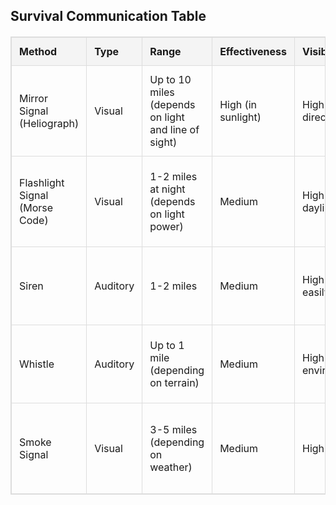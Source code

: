 <!DOCTYPE html>
<html lang="en">
<head>
  <meta charset="UTF-8">
  <meta name="viewport" content="width=device-width, initial-scale=1.0">
<title>Survival Communication Table</title>
<style>
    table {
      width: 100%;
      border-collapse: collapse;
      margin: 20px 0;
    }
    table, th, td {
      border: 1px solid #dddddd;
    }
    th, td {
      padding: 12px;
      text-align: left;
    }
    th {
      background-color: #f4f4f4;
    }
</style>
</head>
<body>

<h2>Survival Communication Table</h2>

<table border="1" cellpadding="10" cellspacing="0">
  <thead>
    <tr>
      <th>Method</th>
      <th>Type</th>
      <th>Range</th>
      <th>Effectiveness</th>
      <th>Visibility/Detection</th>
      <th>Challenges</th>
    </tr>
  </thead>
  <tbody>
    <tr>
      <td>Mirror Signal (Heliograph)</td>
      <td>Visual</td>
      <td>Up to 10 miles (depends on light and line of sight)</td>
      <td>High (in sunlight)</td>
      <td>High (requires direct sunlight)</td>
      <td>Requires clear weather, direct sunlight, and line of sight.</td>
    </tr>
    <tr>
      <td>Flashlight Signal (Morse Code)</td>
      <td>Visual</td>
      <td>1-2 miles at night (depends on light power)</td>
      <td>Medium</td>
      <td>High at night, low in daylight</td>
      <td>Requires knowledge of Morse code, limited range during the day.</td>
    </tr>
    <tr>
      <td>Siren</td>
      <td>Auditory</td>
      <td>1-2 miles</td>
      <td>Medium</td>
      <td>High (loud noise easily detected)</td>
      <td>Limited range in noisy environments, power/battery requirement.</td>
    </tr>
    <tr>
      <td>Whistle</td>
      <td>Auditory</td>
      <td>Up to 1 mile (depending on terrain)</td>
      <td>Medium</td>
      <td>High (in quiet environments)</td>
      <td>Limited to short-range use, affected by wind and terrain.</td>
    </tr>
    <tr>
      <td>Smoke Signal</td>
      <td>Visual</td>
      <td>3-5 miles (depending on weather)</td>
      <td>Medium</td>
      <td>High (in daylight)</td>
      <td>Weather dependent, requires fuel and fire management skills.</td>
    </tr>
  </tbody>
</table>

</body>
</html>